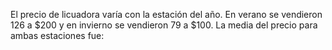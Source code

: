El precio de licuadora varía con la estación del año. En verano se vendieron 126 a $200 y en invierno se vendieron 79 a $100. La media del precio para ambas estaciones fue: